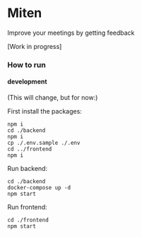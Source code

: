 # Miten

Improve your meetings by getting feedback

[Work in progress]

### How to run

#### development

(This will change, but for now:)

First install the packages:

```
npm i
cd ./backend
npm i
cp ./.env.sample ./.env
cd ../frontend
npm i
```

Run backend:

```
cd ./backend
docker-compose up -d
npm start
```

Run frontend:

```
cd ./frontend
npm start
```
